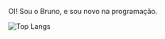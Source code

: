 OI! Sou o Bruno, e sou novo na programação.

![Top Langs](https://github-readme-stats.vercel.app/api/top-langs/?username=anuraghazra&layout=compact)
